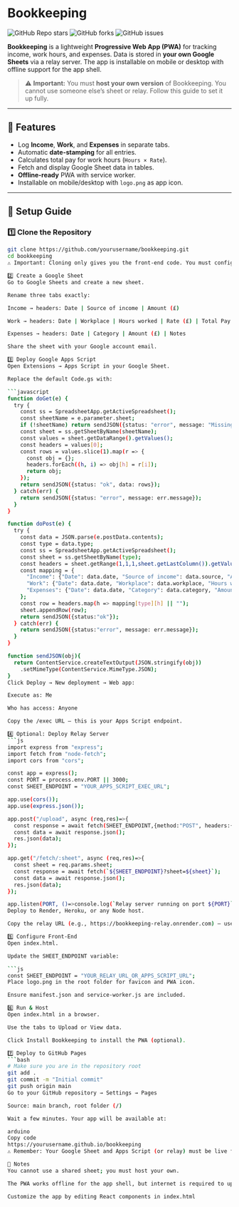 # Bookkeeping

![GitHub Repo stars](https://img.shields.io/github/stars/yourusername/bookkeeping?style=social)
![GitHub forks](https://img.shields.io/github/forks/yourusername/bookkeeping?style=social)
![GitHub issues](https://img.shields.io/github/issues/yourusername/bookkeeping)

**Bookkeeping** is a lightweight **Progressive Web App (PWA)** for tracking income, work hours, and expenses. Data is stored in **your own Google Sheets** via a relay server. The app is installable on mobile or desktop with offline support for the app shell.

> ⚠️ **Important:** You must **host your own version** of Bookkeeping. You cannot use someone else’s sheet or relay. Follow this guide to set it up fully.

---

## 🔹 Features

- Log **Income**, **Work**, and **Expenses** in separate tabs.  
- Automatic **date-stamping** for all entries.  
- Calculates total pay for work hours (`Hours × Rate`).  
- Fetch and display Google Sheet data in tables.  
- **Offline-ready** PWA with service worker.  
- Installable on mobile/desktop with `logo.png` as app icon.  

---

## 🔹 Setup Guide

### 1️⃣ Clone the Repository

```bash
git clone https://github.com/yourusername/bookkeeping.git
cd bookkeeping
⚠️ Important: Cloning only gives you the front-end code. You must configure your own Google Sheet, Apps Script, and optionally relay server to use the app.

2️⃣ Create a Google Sheet
Go to Google Sheets and create a new sheet.

Rename three tabs exactly:

Income → headers: Date | Source of income | Amount (£)

Work → headers: Date | Workplace | Hours worked | Rate (£) | Total Pay (£)

Expenses → headers: Date | Category | Amount (£) | Notes

Share the sheet with your Google account email.

3️⃣ Deploy Google Apps Script
Open Extensions → Apps Script in your Google Sheet.

Replace the default Code.gs with:

```javascript
function doGet(e) {
  try {
    const ss = SpreadsheetApp.getActiveSpreadsheet();
    const sheetName = e.parameter.sheet;
    if (!sheetName) return sendJSON({status: "error", message: "Missing sheet parameter"});
    const sheet = ss.getSheetByName(sheetName);
    const values = sheet.getDataRange().getValues();
    const headers = values[0];
    const rows = values.slice(1).map(r => {
      const obj = {};
      headers.forEach((h, i) => obj[h] = r[i]);
      return obj;
    });
    return sendJSON({status: "ok", data: rows});
  } catch(err) {
    return sendJSON({status: "error", message: err.message});
  }
}

function doPost(e) {
  try {
    const data = JSON.parse(e.postData.contents);
    const type = data.type;
    const ss = SpreadsheetApp.getActiveSpreadsheet();
    const sheet = ss.getSheetByName(type);
    const headers = sheet.getRange(1,1,1,sheet.getLastColumn()).getValues()[0];
    const mapping = {
      "Income": {"Date": data.date, "Source of income": data.source, "Amount (£)": data.amount},
      "Work": {"Date": data.date, "Workplace": data.workplace, "Hours worked": data.hours, "Rate (£)": data.rate, "Total Pay (£)": data.total},
      "Expenses": {"Date": data.date, "Category": data.category, "Amount (£)": data.amount, "Notes": data.note}
    };
    const row = headers.map(h => mapping[type][h] || "");
    sheet.appendRow(row);
    return sendJSON({status:"ok"});
  } catch(err) {
    return sendJSON({status:"error", message: err.message});
  }
}

function sendJSON(obj){
  return ContentService.createTextOutput(JSON.stringify(obj))
    .setMimeType(ContentService.MimeType.JSON);
}
Click Deploy → New deployment → Web app:

Execute as: Me

Who has access: Anyone

Copy the /exec URL — this is your Apps Script endpoint.

4️⃣ Optional: Deploy Relay Server
```js
import express from "express";
import fetch from "node-fetch";
import cors from "cors";

const app = express();
const PORT = process.env.PORT || 3000;
const SHEET_ENDPOINT = "YOUR_APPS_SCRIPT_EXEC_URL";

app.use(cors());
app.use(express.json());

app.post("/upload", async (req,res)=>{
  const response = await fetch(SHEET_ENDPOINT,{method:"POST", headers:{"Content-Type":"application/json"}, body: JSON.stringify(req.body)});
  const data = await response.json();
  res.json(data);
});

app.get("/fetch/:sheet", async (req,res)=>{
  const sheet = req.params.sheet;
  const response = await fetch(`${SHEET_ENDPOINT}?sheet=${sheet}`);
  const data = await response.json();
  res.json(data);
});

app.listen(PORT, ()=>console.log(`Relay server running on port ${PORT}`));
Deploy to Render, Heroku, or any Node host.

Copy the relay URL (e.g., https://bookkeeping-relay.onrender.com) — used in index.html.

5️⃣ Configure Front-End
Open index.html.

Update the SHEET_ENDPOINT variable:

```js
const SHEET_ENDPOINT = "YOUR_RELAY_URL_OR_APPS_SCRIPT_URL";
Place logo.png in the root folder for favicon and PWA icon.

Ensure manifest.json and service-worker.js are included.

6️⃣ Run & Host
Open index.html in a browser.

Use the tabs to Upload or View data.

Click Install Bookkeeping to install the PWA (optional).

7️⃣ Deploy to GitHub Pages
```bash
# Make sure you are in the repository root
git add .
git commit -m "Initial commit"
git push origin main
Go to your GitHub repository → Settings → Pages

Source: main branch, root folder (/)

Wait a few minutes. Your app will be available at:

arduino
Copy code
https://yourusername.github.io/bookkeeping
⚠️ Remember: Your Google Sheet and Apps Script (or relay) must be live for the app to function. GitHub Pages only hosts the front-end.

🔹 Notes
You cannot use a shared sheet; you must host your own.

The PWA works offline for the app shell, but internet is required to upload/fetch data.

Customize the app by editing React components in index.html
